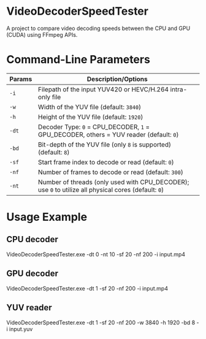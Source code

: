 # VideoDecoderSpeedTester
A project to compare video decoding speeds between the CPU and GPU (CUDA) using FFmpeg APIs.


# Command-Line Parameters
| Params | Description/Options                                                                 |
|--------|--------------------------------------------------------------------------------------|
| `-i`   | Filepath of the input YUV420 or HEVC/H.264 intra-only file                         |
| `-w`   | Width of the YUV file (default: `3840`)                                             |
| `-h`   | Height of the YUV file (default: `1920`)                                            |
| `-dt`  | Decoder Type: `0` = CPU_DECODER, `1` = GPU_DECODER, others = YUV reader (default: `0`) |
| `-bd`  | Bit-depth of the YUV file (only `8` is supported) (default: `8`)                   |
| `-sf`  | Start frame index to decode or read (default: `0`)                                 |
| `-nf`  | Number of frames to decode or read (default: `300`)                                |
| `-nt`  | Number of threads (only used with CPU_DECODER); use `0` to utilize all physical cores (default: `0`) |

# Usage Example
## CPU decoder
  VideoDecoderSpeedTester.exe -dt 0  -nt 10 -sf 20 -nf 200 -i input.mp4
## GPU decoder
  VideoDecoderSpeedTester.exe -dt 1  -sf 20 -nf 200 -i input.mp4
## YUV reader
  VideoDecoderSpeedTester.exe -dt 1 -sf 20 -nf 200 -w 3840 -h 1920 -bd 8 -i input.yuv
